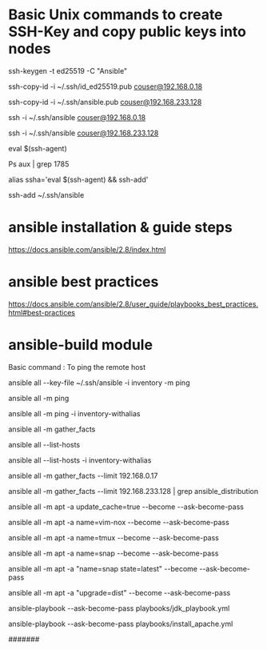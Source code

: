 # Basic Unix commands to create SSH-Key and copy public keys into  nodes

ssh-keygen -t ed25519 -C "Ansible"

ssh-copy-id -i ~/.ssh/id_ed25519.pub couser@192.168.0.18

ssh-copy-id -i ~/.ssh/ansible.pub couser@192.168.233.128

ssh -i ~/.ssh/ansible couser@192.168.0.18

ssh -i ~/.ssh/ansible couser@192.168.233.128

eval $(ssh-agent)

Ps aux | grep 1785

alias ssha='eval $(ssh-agent) && ssh-add'

ssh-add ~/.ssh/ansible

# ansible installation & guide steps

https://docs.ansible.com/ansible/2.8/index.html

# ansible best practices
https://docs.ansible.com/ansible/2.8/user_guide/playbooks_best_practices.html#best-practices

# ansible-build module 

Basic command : To ping the remote host

ansible all --key-file ~/.ssh/ansible -i inventory -m ping

ansible all -m ping

ansible all -m ping  -i inventory-withalias

ansible all -m gather_facts

ansible all --list-hosts

ansible all --list-hosts -i inventory-withalias

ansible all -m gather_facts --limit 192.168.0.17

ansible all -m gather_facts --limit 192.168.233.128 | grep ansible_distribution

ansible all -m apt -a update_cache=true --become --ask-become-pass

ansible all -m apt -a name=vim-nox --become --ask-become-pass

ansible all -m apt -a name=tmux --become --ask-become-pass

ansible all -m apt -a name=snap --become --ask-become-pass

ansible all -m apt -a "name=snap state=latest" --become --ask-become-pass

ansible all -m apt -a "upgrade=dist" --become --ask-become-pass

ansible-playbook --ask-become-pass playbooks/jdk_playbook.yml

ansible-playbook --ask-become-pass playbooks/install_apache.yml

#######





